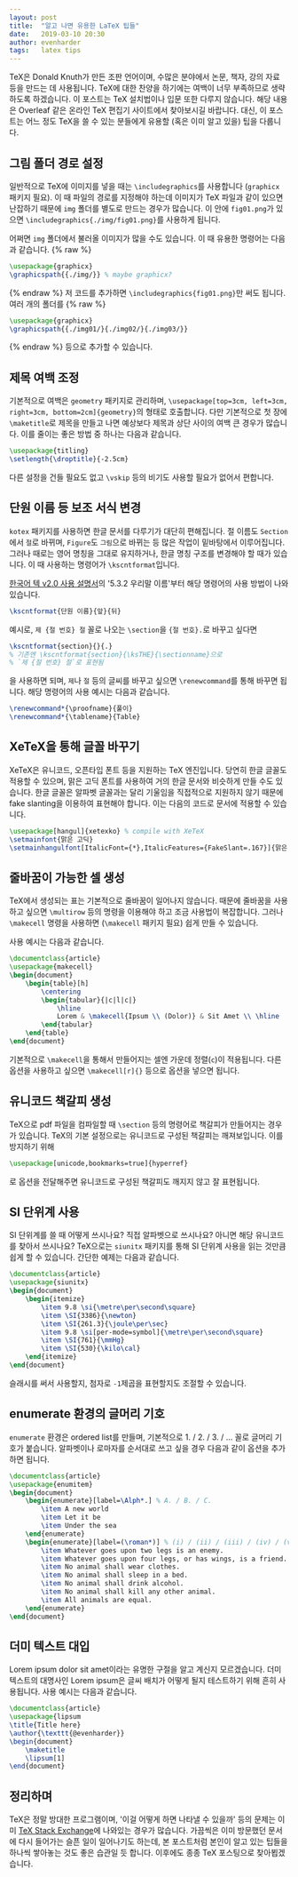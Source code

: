 ```yaml
---
layout: post
title:  "알고 나면 유용한 LaTeX 팁들"
date:   2019-03-10 20:30
author: evenharder
tags:   latex tips
---
```


TeX은 Donald Knuth가 만든 조판 언어이며, 수많은 분야에서 논문, 책자, 강의 자료 등을 만드는 데 사용됩니다. TeX에 대한 찬양을 하기에는 여백이 너무 부족하므로 생략하도록 하겠습니다. 이 포스트는 TeX 설치법이나 입문 또한 다루지 않습니다. 해당 내용은 Overleaf 같은 온라인 TeX 편집기 사이트에서 찾아보시길 바랍니다. 대신, 이 포스트는 어느 정도 TeX을 쓸 수 있는 분들에게 유용할 (혹은 이미 알고 있을) 팁을 다룹니다.

## 그림 폴더 경로 설정
일반적으로 TeX에 이미지를 넣을 때는 `\includegraphics`를 사용합니다 (`graphicx` 패키지 필요). 이 때 파일의 경로를 지정해야 하는데 이미지가 TeX 파일과 같이 있으면 난잡하기 때문에 `img` 폴더를 별도로 만드는 경우가 많습니다. 이 안에 `fig01.png`가 있으면 `\includegraphics{./img/fig01.png}`를 사용하게 됩니다.

어쩌면 `img` 폴더에서 불러올 이미지가 많을 수도 있습니다. 이 때 유용한 명령어는 다음과 같습니다.
{% raw %}
```tex
\usepackage{graphicx}
\graphicspath{{./img/}} % maybe graphicx?
```
{% endraw %}
저 코드를 추가하면 `\includegraphics{fig01.png}`만 써도 됩니다. 여러 개의 폴더를
{% raw %}
```tex
\usepackage{graphicx}
\graphicspath{{./img01/}{./img02/}{./img03/}}
```
{% endraw %}
등으로 추가할 수 있습니다.

## 제목 여백 조정

기본적으로 여백은 `geometry` 패키지로 관리하며, `\usepackage[top=3cm, left=3cm, right=3cm, bottom=2cm]{geometry}`의 형태로 호출합니다. 다만 기본적으로 첫 장에
`\maketitle`로 제목을 만들고 나면 예상보다 제목과 상단 사이의 여백 큰 경우가 많습니다. 이를 줄이는 좋은 방법 중 하나는 다음과 같습니다.

```tex
\usepackage{titling}
\setlength{\droptitle}{-2.5cm}
```
다른 설정을 건들 필요도 없고 `\vskip` 등의 비기도 사용할 필요가 없어서 편합니다.

## 단원 이름 등 보조 서식 변경
`kotex` 패키지를 사용하면 한글 문서를 다루기가 대단히 편해집니다. 절 이름도 `Section`에서 `절`로 바뀌며, `Figure`도 `그림`으로 바뀌는 등 많은 작업이 밑바탕에서 이루어집니다. 그러나 때로는 영어 명칭을 그대로 유지하거나, 한글 명칭 구조를 변경해야 할 때가 있습니다. 이 때 사용하는 명령어가 `\kscntformat`입니다.

[한국어 텍 v2.0 사용 설명서](http://ctan.math.washington.edu/tex-archive/language/korean/kotex-utf/doc/kotexdoc.pdf)의 '5.3.2 우리말 이름'부터 해당 명령어의 사용 방법이 나와 있습니다.

```tex
\kscntformat{단원 이름}{앞}{뒤}
```

예시로, `제 {절 번호} 절` 꼴로 나오는 `\section`을 `{절 번호}.`로 바꾸고 싶다면

```tex
\kscntformat{section}{}{.}
% 기존엔 \kscntformat{section}{\ksTHE}{\sectionname}으로
% `제 {절 번호} 절`로 표현됨
```
을 사용하면 되며, `제`나 `절` 등의 글씨를 바꾸고 싶으면 `\renewcommand`를 통해 바꾸면 됩니다. 해당 명령어의 사용 예시는 다음과 같습니다.
```tex
\renewcommand*{\proofname}{풀이}
\renewcommand*{\tablename}{Table}
```

## XeTeX을 통해 글꼴 바꾸기
XeTeX은 유니코드, 오픈타입 폰트 등을 지원하는 TeX 엔진입니다. 당연히 한글 글꼴도 적용할 수 있으며, 맑은 고딕 폰트를 사용하여 거의 한글 문서와 비슷하게 만들 수도 있습니다. 한글 글꼴은 알파벳 글꼴과는 달리 기울임을 직접적으로 지원하지 않기 때문에 fake slanting을 이용하여 표현해야 합니다. 이는 다음의 코드로 문서에 적용할 수 있습니다.

```tex
\usepackage[hangul]{xetexko} % compile with XeTeX
\setmainfont{맑은 고딕}
\setmainhangulfont[ItalicFont={*},ItalicFeatures={FakeSlant=.167}]{맑은 고딕}
```
## 줄바꿈이 가능한 셀 생성
TeX에서 생성되는 표는 기본적으로 줄바꿈이 일어나지 않습니다. 때문에 줄바꿈을 사용하고 싶으면 `\multirow` 등의 명령을 이용해야 하고 조금 사용법이 복잡합니다. 그러나 `\makecell` 명령을 사용하면 (`\makecell` 패키지 필요) 쉽게 만들 수 있습니다.

사용 예시는 다음과 같습니다.
```tex
\documentclass{article}
\usepackage{makecell}
\begin{document}
    \begin{table}[h]
        \centering
        \begin{tabular}{|c|l|c|}
            \hline
            Lorem & \makecell{Ipsum \\ (Dolor)} & Sit Amet \\ \hline
        \end{tabular}
    \end{table}
\end{document}
```
기본적으로 `\makecell`을 통해서 만들어지는 셀엔 가운데 정렬(`c`)이 적용됩니다. 다른 옵션을 사용하고 싶으면 `\makecell[r]{}` 등으로 옵션을 넣으면 됩니다.

## 유니코드 책갈피 생성
TeX으로 pdf 파일을 컴파일할 때 `\section` 등의 명령어로 책갈피가 만들어지는 경우가 있습니다. TeX의 기본 설정으로는 유니코드로 구성된 책갈피는 깨져보입니다. 이를 방지하기 위해 

```tex
\usepackage[unicode,bookmarks=true]{hyperref}
```
로 옵션을 전달해주면 유니코드로 구성된 책갈피도 깨지지 않고 잘 표현됩니다.

## SI 단위계 사용

SI 단위계를 쓸 때 어떻게 쓰시나요? 직접 알파벳으로 쓰시나요? 아니면 해당 유니코드를 찾아서 쓰시나요? TeX으로는 `siunitx` 패키지를 통해 SI 단위계 사용을 읽는 것만큼 쉽게 할 수 있습니다. 간단한 예제는 다음과 같습니다.
```tex
\documentclass{article}
\usepackage{siunitx}
\begin{document}
    \begin{itemize}
        \item 9.8 \si{\metre\per\second\square}
        \item \SI{3386}{\newton}
        \item \SI{261.3}{\joule\per\sec}
        \item 9.8 \si[per-mode=symbol]{\metre\per\second\square}
        \item \SI{761}{\mmHg}
        \item \SI{530}{\kilo\cal}
    \end{itemize}
\end{document}
```
슬래시를 써서 사용할지, 첨자로 `-1`제곱을 표현할지도 조절할 수 있습니다.

## enumerate 환경의 글머리 기호
`enumerate` 환경은 ordered list를 만들며, 기본적으로 1. / 2. / 3. / ... 꼴로 글머리 기호가 붙습니다. 알파벳이나 로마자를 순서대로 쓰고 싶을 경우 다음과 같이 옵션을 추가하면 됩니다.

```tex
\documentclass{article}
\usepackage{enumitem}
\begin{document}
    \begin{enumerate}[label=\Alph*.] % A. / B. / C.
        \item A new world
        \item Let it be
        \item Under the sea
    \end{enumerate}
    \begin{enumerate}[label=(\roman*)] % (i) / (ii) / (iii) / (iv) / (v) / (vi) / (vii)
        \item Whatever goes upon two legs is an enemy.
        \item Whatever goes upon four legs, or has wings, is a friend.
        \item No animal shall wear clothes.
        \item No animal shall sleep in a bed.
        \item No animal shall drink alcohol.
        \item No animal shall kill any other animal.
        \item All animals are equal.
    \end{enumerate}
\end{document}
```

## 더미 텍스트 대입
Lorem ipsum dolor sit amet이라는 유명한 구절을 알고 계신지 모르겠습니다. 더미 텍스트의 대명사인 Lorem ipsum은 글씨 배치가 어떻게 될지 테스트하기 위해 흔히 사용됩니다. 사용 예시는 다음과 같습니다.

```tex
\documentclass{article}
\usepackage{lipsum
\title{Title here}
\author{\texttt{@evenharder}}
\begin{document}
    \maketitle
    \lipsum[1]    
\end{document}
```

## 정리하며
TeX은 정말 방대한 프로그램이며, '이걸 어떻게 하면 나타낼 수 있을까' 등의 문제는 이미 [TeX Stack Exchange](https://tex.stackexchange.com/)에 나와있는 경우가 많습니다. 가끔씩은 이미 방문했던 문서에 다시 들어가는 슬픈 일이 일어나기도 하는데, 본 포스트처럼 본인이 알고 있는 팁들을 하나씩 쌓아놓는 것도 좋은 습관일 듯 합니다. 이후에도 종종 TeX 포스팅으로 찾아뵙겠습니다.
